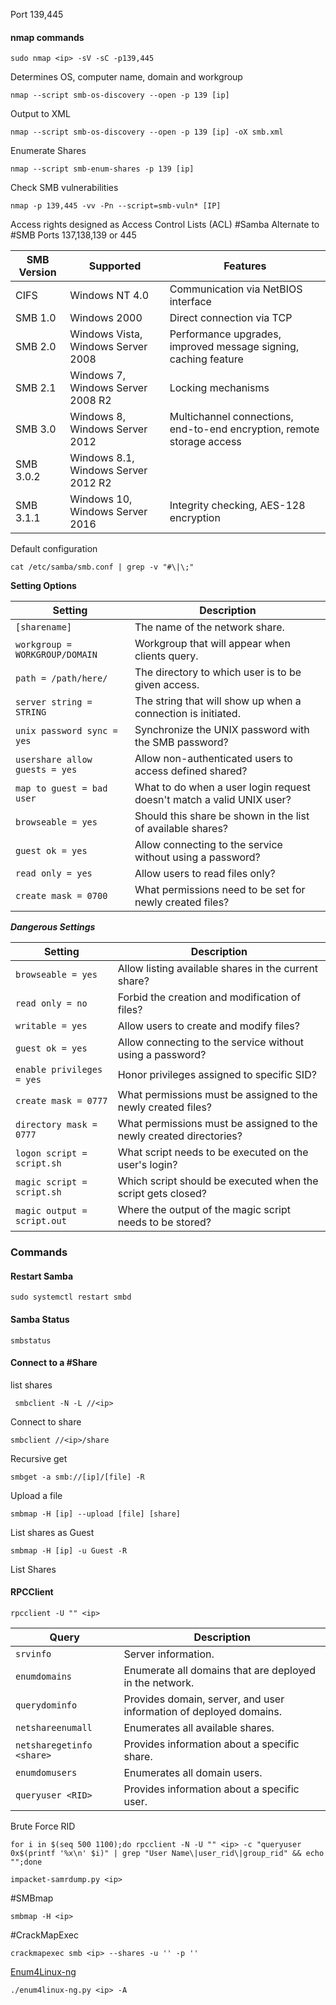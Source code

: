 Port 139,445

#### nmap commands 
```shell
sudo nmap <ip> -sV -sC -p139,445
```
Determines OS, computer name, domain and workgroup
```shell
nmap --script smb-os-discovery --open -p 139 [ip]
```
Output to XML
```shell
nmap --script smb-os-discovery --open -p 139 [ip] -oX smb.xml
```
Enumerate Shares
```shell
nmap --script smb-enum-shares -p 139 [ip]
```
Check SMB vulnerabilities
```shell
nmap -p 139,445 -vv -Pn --script=smb-vuln* [IP]
```

Access rights designed as Access Control Lists (ACL)
#Samba
	Alternate to #SMB 
	Ports 137,138,139 or 445
	
|**SMB Version**|**Supported**|**Features**|
|---|---|---|
|CIFS|Windows NT 4.0|Communication via NetBIOS interface|
|SMB 1.0|Windows 2000|Direct connection via TCP|
|SMB 2.0|Windows Vista, Windows Server 2008|Performance upgrades, improved message signing, caching feature|
|SMB 2.1|Windows 7, Windows Server 2008 R2|Locking mechanisms|
|SMB 3.0|Windows 8, Windows Server 2012|Multichannel connections, end-to-end encryption, remote storage access|
|SMB 3.0.2|Windows 8.1, Windows Server 2012 R2||
|SMB 3.1.1|Windows 10, Windows Server 2016|Integrity checking, AES-128 encryption|

Default configuration
```shell-session
cat /etc/samba/smb.conf | grep -v "#\|\;" 
```

**Setting Options**

|**Setting**|**Description**|
|---|---|
|`[sharename]`|The name of the network share.|
|`workgroup = WORKGROUP/DOMAIN`|Workgroup that will appear when clients query.|
|`path = /path/here/`|The directory to which user is to be given access.|
|`server string = STRING`|The string that will show up when a connection is initiated.|
|`unix password sync = yes`|Synchronize the UNIX password with the SMB password?|
|`usershare allow guests = yes`|Allow non-authenticated users to access defined shared?|
|`map to guest = bad user`|What to do when a user login request doesn't match a valid UNIX user?|
|`browseable = yes`|Should this share be shown in the list of available shares?|
|`guest ok = yes`|Allow connecting to the service without using a password?|
|`read only = yes`|Allow users to read files only?|
|`create mask = 0700`|What permissions need to be set for newly created files?|

***Dangerous Settings***

|**Setting**|**Description**|
|---|---|
|`browseable = yes`|Allow listing available shares in the current share?|
|`read only = no`|Forbid the creation and modification of files?|
|`writable = yes`|Allow users to create and modify files?|
|`guest ok = yes`|Allow connecting to the service without using a password?|
|`enable privileges = yes`|Honor privileges assigned to specific SID?|
|`create mask = 0777`|What permissions must be assigned to the newly created files?|
|`directory mask = 0777`|What permissions must be assigned to the newly created directories?|
|`logon script = script.sh`|What script needs to be executed on the user's login?|
|`magic script = script.sh`|Which script should be executed when the script gets closed?|
|`magic output = script.out`|Where the output of the magic script needs to be stored?|
### Commands
#### Restart Samba
```shell
sudo systemctl restart smbd
```
#### Samba Status 
```shell
smbstatus
```


#### Connect to a #Share 
list shares
```shell
 smbclient -N -L //<ip>
```
Connect to share
```shell
smbclient //<ip>/share
```
Recursive get 
```shell
smbget -a smb://[ip]/[file] -R
```
Upload a file 
```shell
smbmap -H [ip] --upload [file] [share]
```
List shares as Guest 
```shell
smbmap -H [ip] -u Guest -R
```
List Shares 

#### RPCClient 
```shell-session
rpcclient -U "" <ip>
```

|**Query**|**Description**|
|---|---|
|`srvinfo`|Server information.|
|`enumdomains`|Enumerate all domains that are deployed in the network.|
|`querydominfo`|Provides domain, server, and user information of deployed domains.|
|`netshareenumall`|Enumerates all available shares.|
|`netsharegetinfo <share>`|Provides information about a specific share.|
|`enumdomusers`|Enumerates all domain users.|
|`queryuser <RID>`|Provides information about a specific user.|

Brute Force RID
```shell-session
for i in $(seq 500 1100);do rpcclient -N -U "" <ip> -c "queryuser 0x$(printf '%x\n' $i)" | grep "User Name\|user_rid\|group_rid" && echo "";done
```
```shell-session
impacket-samrdump.py <ip>
```

#SMBmap
```shell-session
smbmap -H <ip>
```

#CrackMapExec
```shell-session
crackmapexec smb <ip> --shares -u '' -p ''
```

[Enum4Linux-ng](https://github.com/cddmp/enum4linux-ng)
```shell-session
./enum4linux-ng.py <ip> -A
```
